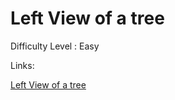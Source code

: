 # Left View of a tree

Difficulty Level : Easy

Links:

[Left View of a tree](https://www.geeksforgeeks.org/problems/left-view-of-binary-tree/1)
